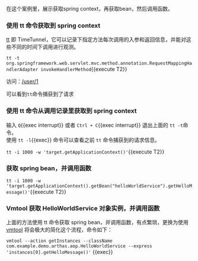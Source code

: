 在这个案例里，展示获取spring context，再获取bean，然后调用函数。

### 使用 tt 命令获取到 spring context

[tt](https://arthas.aliyun.com/doc/tt.html) 即 TimeTunnel，它可以记录下指定方法每次调用的入参和返回信息，并能对这些不同的时间下调用进行观测。

`tt -t org.springframework.web.servlet.mvc.method.annotation.RequestMappingHandlerAdapter invokeHandlerMethod`{{execute T2}}

访问：[/user/1]({{TRAFFIC_HOST1_80}}/user/1)

可以看到`tt`命令捕获到了请求

### 使用 tt 命令从调用记录里获取到 spring context

输入 `Q`{{exec interrupt}} 或者 `Ctrl + C`{{exec interrupt}} 退出上面的 `tt -t`命令。  
使用 `tt -l`{{exec}} 命令可以查看之前 `tt` 命令捕获到的请求信息。


`tt -i 1000 -w 'target.getApplicationContext()'`{{execute T2}}

### 获取 spring bean，并调用函数

`tt -i 1000 -w 'target.getApplicationContext().getBean("helloWorldService").getHelloMessage()'`{{execute T2}}

### Vmtool 获取 HelloWorldService 对象实例，并调用函数

上面的方法使用 tt 命令获取 spring bean，并调用函数，有点繁琐，更换为使用 [vmtool](https://arthas.aliyun.com/doc/vmtool.html) 将会极大的简化这个流程，命令如下：

`vmtool --action getInstances --className com.example.demo.arthas.aop.HelloWorldService --express 'instances[0].getHelloMessage()'` {{exec}}
